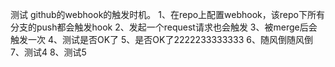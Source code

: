 测试 github的webhook的触发时机。
1、在repo上配置webhook，该repo下所有分支的push都会触发hook
2、发起一个request请求也会触发
3、被merge后会触发一次
4、测试是否OK了
5、是否OK了2222233333333
6、随风倒随风倒
7、测试4
8、测试5